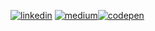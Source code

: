 


[![linkedin](https://img.shields.io/badge/LinkedIn-0077B5?style=for-the-badge&logo=linkedin&logoColor=white)](https://tr.linkedin.com/in/ak%C4%B1n-elmas) [![medium](https://img.shields.io/badge/Medium-12100E?style=for-the-badge&logo=medium&logoColor=white)](https://medium.com/@akinsw76/about)[![codepen](https://img.shields.io/badge/Codepen-000000?style=for-the-badge&logo=codepen&logoColor=white)](https://codepen.io/akin-elmas)
